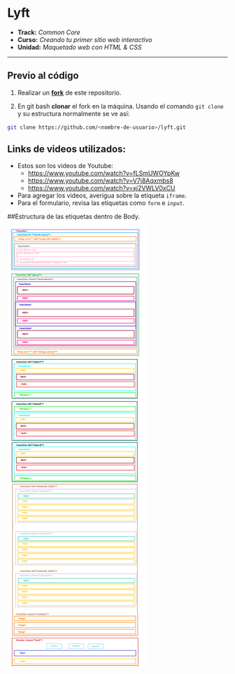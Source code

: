 
# Lyft

* **Track:** _Common Core_
* **Curso:** _Creando tu primer sitio web interactivo_
* **Unidad:** _Maquetado web con HTML & CSS_

***
## Previo al código

1. Realizar un [**fork**](https://gist.github.com/ivandevp/1de47ae69a5e139a6622d78c882e1f74)
   de este repositorio.

2. En git bash **clonar** el fork en la máquina. Usando el comando `git clone` y su estructura normalmente se ve así:

```bash
git clone https://github.com/<nombre-de-usuario>/lyft.git
```

   ## Links de videos utilizados:
  - Estos son los videos de Youtube:
    * https://www.youtube.com/watch?v=fLSmUWOYpKw
    * https://www.youtube.com/watch?v=V7j8Aqxmbs8
    * https://www.youtube.com/watch?v=xj2VWLV0xCU
  - Para agregar los videos, averigua sobre la etiqueta `iframe`.
  - Para el formulario, revisa las etiquetas como `form` e `input`.

##Estructura de las etiquetas dentro de Body.
![Lyft estructure](docs/body-lyft.png)
